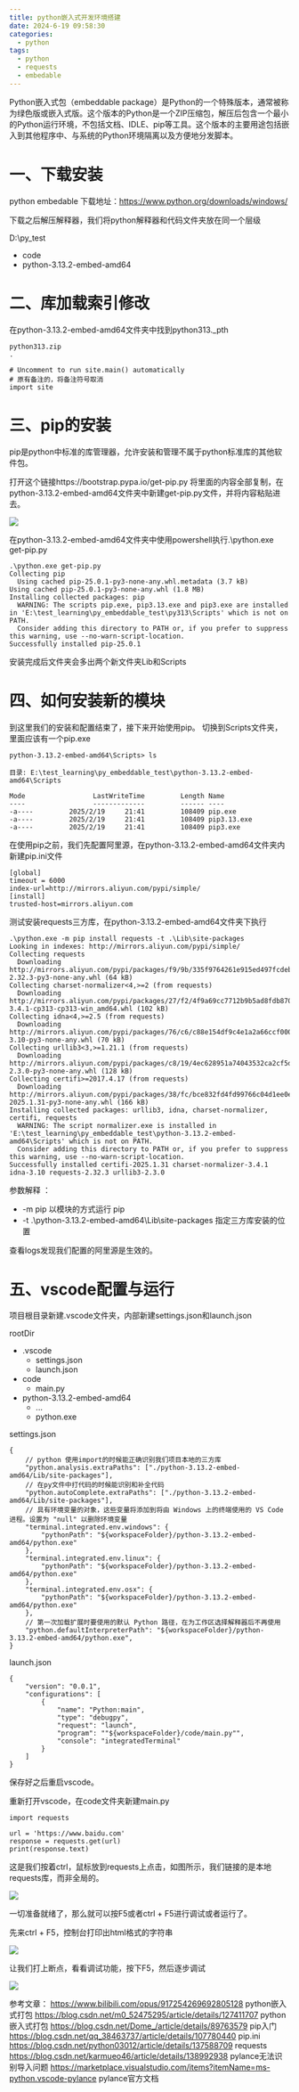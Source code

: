```yaml
---
title: python嵌入式开发环境搭建
date: 2024-6-19 09:58:30
categories:
  - python
tags:
  - python
  - requests
  - embedable
---
```


Python嵌入式包（embeddable package）是Python的一个特殊版本，通常被称为绿色版或嵌入式版。这个版本的Python是一个ZIP压缩包，解压后包含一个最小的Python运行环境，不包括文档、IDLE、pip等工具。这个版本的主要用途包括嵌入到其他程序中、与系统的Python环境隔离以及方便地分发脚本。

<!-- more -->


# 一、下载安装

python embedable 下载地址：https://www.python.org/downloads/windows/

下载之后解压解释器，我们将python解释器和代码文件夹放在同一个层级

D:\py_test
- code
- python-3.13.2-embed-amd64

# 二、库加载索引修改

在python-3.13.2-embed-amd64文件夹中找到python313._pth

```
python313.zip
.

# Uncomment to run site.main() automatically
# 原有备注的，将备注符号取消
import site
```

# 三、pip的安装

pip是python中标准的库管理器，允许安装和管理不属于python标准库的其他软件包。

打开这个链接https://bootstrap.pypa.io/get-pip.py
将里面的内容全部复制，在python-3.13.2-embed-amd64文件夹中新建get-pip.py文件，并将内容粘贴进去。

![](/pics/python/env_1.png)

在python-3.13.2-embed-amd64文件夹中使用powershell执行.\python.exe get-pip.py

```
.\python.exe get-pip.py
Collecting pip
  Using cached pip-25.0.1-py3-none-any.whl.metadata (3.7 kB)
Using cached pip-25.0.1-py3-none-any.whl (1.8 MB)
Installing collected packages: pip
  WARNING: The scripts pip.exe, pip3.13.exe and pip3.exe are installed in 'E:\test_learning\py_embeddable_test\py313\Scripts' which is not on PATH.
  Consider adding this directory to PATH or, if you prefer to suppress this warning, use --no-warn-script-location.
Successfully installed pip-25.0.1
```

安装完成后文件夹会多出两个新文件夹Lib和Scripts

# 四、如何安装新的模块

到这里我们的安装和配置结束了，接下来开始使用pip。
切换到Scripts文件夹，里面应该有一个pip.exe

```
python-3.13.2-embed-amd64\Scripts> ls

目录: E:\test_learning\py_embeddable_test\python-3.13.2-embed-amd64\Scripts

Mode                 LastWriteTime         Length Name
----                 -------------         ------ ----
-a----         2025/2/19     21:41         108409 pip.exe
-a----         2025/2/19     21:41         108409 pip3.13.exe
-a----         2025/2/19     21:41         108409 pip3.exe
```

在使用pip之前，我们先配置阿里源，在python-3.13.2-embed-amd64文件夹内新建pip.ini文件

```
[global]
timeout = 6000
index-url=http://mirrors.aliyun.com/pypi/simple/
[install]
trusted-host=mirrors.aliyun.com
```

测试安装requests三方库，在python-3.13.2-embed-amd64文件夹下执行
```
.\python.exe -m pip install requests -t .\Lib\site-packages
Looking in indexes: http://mirrors.aliyun.com/pypi/simple/
Collecting requests
  Downloading http://mirrors.aliyun.com/pypi/packages/f9/9b/335f9764261e915ed497fcdeb11df5dfd6f7bf257d4a6a2a686d80da4d54/requests-2.32.3-py3-none-any.whl (64 kB)
Collecting charset-normalizer<4,>=2 (from requests)
  Downloading http://mirrors.aliyun.com/pypi/packages/27/f2/4f9a69cc7712b9b5ad8fdb87039fd89abba997ad5cbe690d1835d40405b0/charset_normalizer-3.4.1-cp313-cp313-win_amd64.whl (102 kB)
Collecting idna<4,>=2.5 (from requests)
  Downloading http://mirrors.aliyun.com/pypi/packages/76/c6/c88e154df9c4e1a2a66ccf0005a88dfb2650c1dffb6f5ce603dfbd452ce3/idna-3.10-py3-none-any.whl (70 kB)
Collecting urllib3<3,>=1.21.1 (from requests)
  Downloading http://mirrors.aliyun.com/pypi/packages/c8/19/4ec628951a74043532ca2cf5d97b7b14863931476d117c471e8e2b1eb39f/urllib3-2.3.0-py3-none-any.whl (128 kB)
Collecting certifi>=2017.4.17 (from requests)
  Downloading http://mirrors.aliyun.com/pypi/packages/38/fc/bce832fd4fd99766c04d1ee0eead6b0ec6486fb100ae5e74c1d91292b982/certifi-2025.1.31-py3-none-any.whl (166 kB)
Installing collected packages: urllib3, idna, charset-normalizer, certifi, requests
  WARNING: The script normalizer.exe is installed in 'E:\test_learning\py_embeddable_test\python-3.13.2-embed-amd64\Scripts' which is not on PATH.
  Consider adding this directory to PATH or, if you prefer to suppress this warning, use --no-warn-script-location.
Successfully installed certifi-2025.1.31 charset-normalizer-3.4.1 idna-3.10 requests-2.32.3 urllib3-2.3.0
```

参数解释 ：
- -m pip 以模块的方式运行 pip
- -t .\python-3.13.2-embed-amd64\Lib\site-packages 指定三方库安装的位置

查看logs发现我们配置的阿里源是生效的。

# 五、vscode配置与运行

项目根目录新建.vscode文件夹，内部新建settings.json和launch.json

rootDir
- .vscode
  - settings.json
  - launch.json
- code
  - main.py
- python-3.13.2-embed-amd64
  - ...
  - python.exe

settings.json

```
{   
    // python 使用import的时候能正确识别我们项目本地的三方库
    "python.analysis.extraPaths": ["./python-3.13.2-embed-amd64/Lib/site-packages"],
    // 在py文件中打代码的时候能识别和补全代码
    "python.autoComplete.extraPaths": ["./python-3.13.2-embed-amd64/Lib/site-packages"],
    // 具有环境变量的对象，这些变量将添加到将由 Windows 上的终端使用的 VS Code 进程。设置为 "null" 以删除环境变量
    "terminal.integrated.env.windows": {
        "pythonPath": "${workspaceFolder}/python-3.13.2-embed-amd64/python.exe"
    },
    "terminal.integrated.env.linux": {
        "pythonPath": "${workspaceFolder}/python-3.13.2-embed-amd64/python.exe"
    },
    "terminal.integrated.env.osx": {
        "pythonPath": "${workspaceFolder}/python-3.13.2-embed-amd64/python.exe"
    },
    // 第一次加载扩展时要使用的默认 Python 路径，在为工作区选择解释器后不再使用
    "python.defaultInterpreterPath": "${workspaceFolder}/python-3.13.2-embed-amd64/python.exe",
}
```

launch.json

```
{
    "version": "0.0.1",
    "configurations": [
        {
            "name": "Python:main",
            "type": "debugpy",
            "request": "launch",
            "program": ""${workspaceFolder}/code/main.py"",
            "console": "integratedTerminal"
        }
    ]
}
```

保存好之后重启vscode。

重新打开vscode，在code文件夹新建main.py

```
import requests

url = 'https://www.baidu.com'
response = requests.get(url)
print(response.text)
```

这是我们按着ctrl，鼠标放到requests上点击，如图所示，我们链接的是本地requests库，而非全局的。

![](/pics/python/env_2.png)

一切准备就绪了，那么就可以按F5或者ctrl + F5进行调试或者运行了。

先来ctrl + F5，控制台打印出html格式的字符串

![](/pics/python/env_3.png)

让我们打上断点，看看调试功能，按下F5，然后逐步调试

![](/pics/python/env_4.png)


参考文章：
https://www.bilibili.com/opus/917254269692805128 python嵌入式打包
https://blog.csdn.net/m0_52475295/article/details/127411707 python嵌入式打包
https://blog.csdn.net/Dome_/article/details/89763579 pip入门
https://blog.csdn.net/qq_38463737/article/details/107780440 pip.ini
https://blog.csdn.net/python03012/article/details/137588709 requests
https://blog.csdn.net/karmueo46/article/details/138992938 pylance无法识别导入问题
https://marketplace.visualstudio.com/items?itemName=ms-python.vscode-pylance pylance官方文档